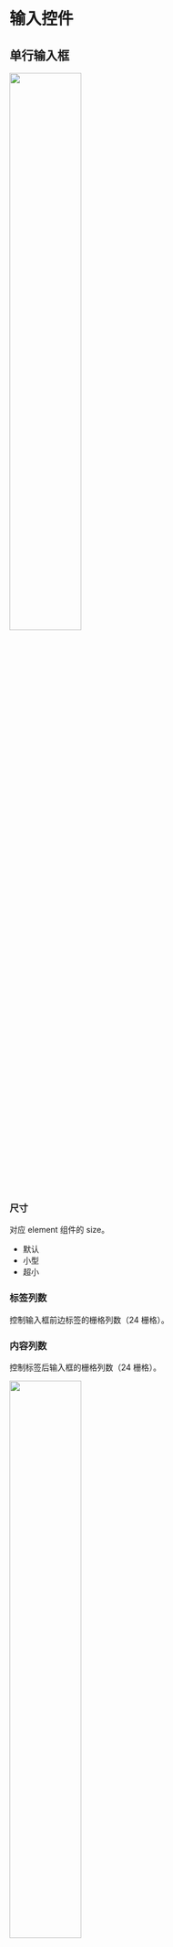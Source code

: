 # 输入控件

## 单行输入框

<img src="../../img/form/input1.png" width="50%">

### 尺寸

对应 element 组件的 size。

- 默认
- 小型
- 超小

### 标签列数

控制输入框前边标签的栅格列数（24 栅格）。

### 内容列数

控制标签后输入框的栅格列数（24 栅格）。

<img src="../../img/form/input2.png" width="50%">

### 回车 api

配合回车 tran_type 使用。

### 回车 tran_type

在输入框内回车后执行的交易。[交易说明](../base.md#交易)

<img src="../../img/form/input3.png" width="50%">

### 标签文本

输入框前边的标签文本内容。

### 提示信息

输入框的输入提示信息。

## 多行输入框

<img src="../../img/form/area1.png" width="50%">

相比单行输入框多了`最小行数`和`最多行数`属性，控制多行输入框的最小和最大行数。

## 计数器

<img src="../../img/form/inputnumber1.png" width="50%">

相比单行输入框多了`最小值`和`最大值`属性，控制计数器最小和最大值。

## md5 密码框

暂无介绍

## json 编辑器

### 高度

控制编辑器的高度。

## 可编辑表格

<img src="../../img/form/edittable1.png" width="50%">

### 按钮开关

- 用于控制`添加`和`删除`按钮是否显示。
- `添加`和`删除`按钮可添加和删除表格行。

### 表头配置

- 字段名
  与数据结构字段对应。
- 标题
  显示的表头名。
- 对齐
  对齐方式。
- 宽度
  列宽度。
- 类型
  单元格渲染组件类型，暂时支持文本、日期、日期时间。
- 绑定变量
- 操作
  可增加或删除表头

测试数据结构

```json
[
  {
    "date": "2021-05-27",
    "name": "张三",
    "address": "许昌市"
  },
  {
    "date": "2021-05-28",
    "name": "李四",
    "address": "北京市"
  },
  {
    "date": "2021-05-29",
    "name": "王五",
    "address": "上海市"
  }
]
```

### 原生样式

勾选后渲染成原生表格样式（默认是 element 表格样式）。

## 滑块

相比单行输入框多了`最小值`和`最大值`属性，控制滑块最小和最大值。
